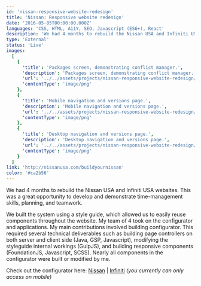 ```yaml
---
id: 'nissan-responsive-website-redesign'
title: 'Nissan: Responsive website redesign'
date: '2016-05-05T00:00:00.000Z'
languages: 'CSS, HTML, A11Y, SEO, Javascript (ES6+), React'
description: 'We had 4 months to rebuild the Nissan USA and Infiniti USA websites. This was a great opportunity to develop and demonstrate time-management skills, planning, and teamwork.'
type: 'External'
status: 'Live'
images:
  [
    {
      'title': 'Packages screen, demonstrating conflict manager.',
      'description': 'Packages screen, demonstrating conflict manager.',
      'url': '../../assets/projects/nissan-responsive-website-redesign/0.png',
      'contentType': 'image/png'
    },
    {
      'title': 'Mobile navigation and versions page.',
      'description': 'Mobile navigation and versions page.',
      'url': '../../assets/projects/nissan-responsive-website-redesign/1.png',
      'contentType': 'image/png'
    },
    {
      'title': 'Desktop navigation and versions page.',
      'description': 'Desktop navigation and versions page.',
      'url': '../../assets/projects/nissan-responsive-website-redesign/2.png',
      'contentType': 'image/png'
    }
  ]
link: 'http://nissanusa.com/buildyournissan'
color: '#ca2b56'
---
```


We had 4 months to rebuild the Nissan USA and Infiniti USA websites. This was a great opportunity to develop and demonstrate time-management skills, planning, and teamwork.

We built the system using a style guide, which allowed us to easily reuse components throughout the website. My team of 4 took on the configurator and applications. My main contributions involved building configurator. This required several technical deliverables such as building page controllers on both server and client side (Java, GSP, Javascript), modifying the styleguide internal workings (GulpJS), and building responsive components (FoundationJS, Javascript, SCSS). Nearly all components in the configurator were built or modified by me.

Check out the configurator here: [Nissan](http://nissanusa.com/buildyournissan/) | [Infiniti](http://infinitiusa.com/buildyourinfiniti) _(you currently can only access on mobile)_
